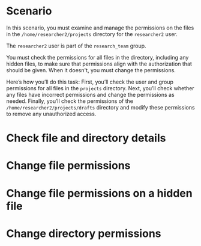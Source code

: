 # Scenario
In this scenario, you must examine and manage the permissions on the files in the `/home/researcher2/projects` directory for the `researcher2` user.

The `researcher2` user is part of the `research_team` group.

You must check the permissions for all files in the directory, including any hidden files, to make sure that permissions align with the authorization that should be given. When it doesn't, you must change the permissions.

Here’s how you’ll do this task: First, you’ll check the user and group permissions for all files in the `projects` directory. Next, you’ll check whether any files have incorrect permissions and change the permissions as needed. Finally, you’ll check the permissions of the `/home/researcher2/projects/drafts` directory and modify these permissions to remove any unauthorized access.

# Check file and directory details

# Change file permissions

# Change file permissions on a hidden file

# Change directory permissions
